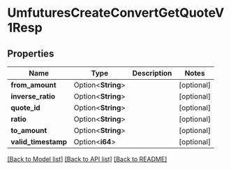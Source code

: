 # UmfuturesCreateConvertGetQuoteV1Resp

## Properties

Name | Type | Description | Notes
------------ | ------------- | ------------- | -------------
**from_amount** | Option<**String**> |  | [optional]
**inverse_ratio** | Option<**String**> |  | [optional]
**quote_id** | Option<**String**> |  | [optional]
**ratio** | Option<**String**> |  | [optional]
**to_amount** | Option<**String**> |  | [optional]
**valid_timestamp** | Option<**i64**> |  | [optional]

[[Back to Model list]](../README.md#documentation-for-models) [[Back to API list]](../README.md#documentation-for-api-endpoints) [[Back to README]](../README.md)


